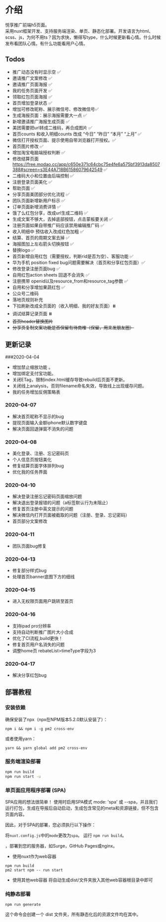 # 介绍
悦享推广前端h5页面。<br/>
采用nuxt框架开发、支持服务端渲染、单页、静态化部署。开发语言为html、scss、js，为何不用ts？因为求快，懒得写type，什么时候更新看心情。什么时候发布看团队心情。有什么功能看用户心情。
## Todos
* 推广动态没有时显示空 ✅
* 邀请推广文案修改 ✅
* 邀请推广页面海报 ✅
* 我的任务页面开发 ✅
* 领取红包页面海报 ✅
* 首页增加登录状态 ✅
* 增加可修改昵称、展示微信号、修改微信号✅
* 生成海报页面：展示海报需要大一点 ✅
* 新增邀请推广海报生成页面 ✅
* 美团需要把url转成二维码，再合成图片 ✅
* 首页counts 和收入明细counts 改成 “今日” “昨日” “本月” “上月” ✅
* 微信打开授权页面、提示使用自带浏览器打开授权。✅
* 首页图片修改 ✅
* 增加淘宝电脑端授权判断 ✅
* 修改结算页面 https://free.modao.cc/app/c650e371c64cbc75e4fe6a575bf3913da8507388#screen=s3E44A718B61586079642549 ✅
* 二维码大小和位置由后端控制 ✅
* 注册登录页面美化 ✅
* 帮助页面 ✅
* 分享页面美团部分优化流程 ✅
* 团队页面新增新用户标示 ✅
* 订单页面新增消费详情 ✅
* 饿了么红包分享，改成url生成二维码 ✅
* 生成文案不够大，去掉底部按钮，点击蒙板要关闭 ✅
* 注册页面如果自带推广码应该禁用编辑推广码 ✅
* 收入明细中 预估收入改成红色加粗 ✅
* 结算、首页的周期文案去掉 ✅
* 海报图加上左右箭头切换按钮 ✅
* 替换logo ✅
* 首页新增自用红包（需要授权，判断rid是否为空）、客服功能  ✅
* 华为手机 position fixed bug问题需要解决（首页和分享红包页面）✅
* 修改登录注册页面bug ✅
* 自用红包action sheets 回退不会消失 ✅
* 注册携带 openid以及resource_from和resource_tag参数 ✅
* 自用和分享增加果蔬红包 ✅
* 公众号二维码
* 落地页规则补充
* 下拉刷新改成全页面的（收入明细、我的好友页面）⏸️
* 调试结算记录页面 ⏸️
* ~~首页header替换图片~~ 
* ~~分享页复制文案功能是否保留有待商榷（保留，用来发朋友圈）~~ 
## 更新记录
###2020-04-04
* 增加禁止缩放功能 。
* 增加绑定支付宝功能。
* 关闭ETag，限制index.html缓存导致rebuild后页面不更新。
* 关闭线上analysis，否则filename命名失效，导致线上出现缓存问题。
* 我的任务增加反佣策略表
### 2020-04-07
* 解决首页昵称不显示的bug
* 提现页面输入金额iphone默认数字键盘
* 解决页面回退弹窗不消失的问题
### 2020-04-08
* 美化登录、注册、忘记密码页
* 个人信息页按钮美化
* 修复结算页面字体排列bug
* 优化我的任务界面
### 2020-04-10
* 解决登录注册忘记密码页面缩放问题
* 解决退出登录报错的问题（a标签默认行为未阻止）
* 修复首页注册中英文提示的问题
* 解决微信内打开页面被截取的问题（注册、登录、忘记密码）
* 首页部分文案修改
### 2020-04-11
* 团队页面bug修复
### 2020-04-13
* 修复部分样式bug
* 处理首页banner底图下方的细线
### 2020-04-15
* 进入无权限页面用户跳转至首页
### 2020-04-16
* 支持ipad pro分辨率
* 支持自动判断推广图片大小合成
* 优化了CI流程,build更快！
* 修复首页用户名消失的问题
* 调整home页 rebateList>timeType字段为3
### 2020-04-17
* 解决分享红包bug
## 部署教程

### 安装依赖
确保安装了npx（npx在NPM版本5.2.0默认安装了）：
```
npm i && npm i -g pm2 cross-env
```
或者使用yarn：
```
yarn && yarn global add pm2 cross-env
```

### 服务端渲染部署
``` bash
npm run build
npm run start -u
```
### 单页面应用程序部署 (SPA)
SPA应用的想法很简单！ 使用时启用SPA模式 mode: 'spa' 或 --spa，并且我们运行打包，生成在导报后自动启动，生成包含常见的meta和资源链接，但不包含页面内容。

因此，对于SPA的部署，您必须执行以下操作：

将```nuxt.config.js```中的```mode```更改为```spa```。
运行 ```npm run build```。

，部署到您的服务器，如Surge，GitHub Pages或nginx。
* 使用nuxt作为web容器
```
npm run build
pm2 start npm -- run start
```
* 使用其他web容器
将自动生成dist/文件夹放入其他web容器根目录中即可


### 纯静态部署
```
npm run generate
```
这个命令会创建一个 dist 文件夹，所有静态化后的资源文件均在其中。
